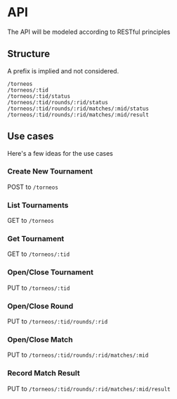 # API

The API will be modeled according to RESTful principles

## Structure

A prefix is implied and not considered.

```text
/torneos
/torneos/:tid
/torneos/:tid/status
/torneos/:tid/rounds/:rid/status
/torneos/:tid/rounds/:rid/matches/:mid/status
/torneos/:tid/rounds/:rid/matches/:mid/result
```

## Use cases

Here's a few ideas for the use cases

### Create New Tournament

POST to `/torneos`

### List Tournaments

GET to `/torneos`

### Get Tournament

GET to `/torneos/:tid`

### Open/Close Tournament

PUT to `/torneos/:tid`

### Open/Close Round

PUT to `/torneos/:tid/rounds/:rid`

### Open/Close Match

PUT to `/torneos/:tid/rounds/:rid/matches/:mid`

### Record Match Result

PUT to `/torneos/:tid/rounds/:rid/matches/:mid/result`
